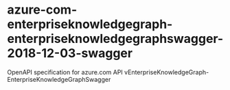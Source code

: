 # azure-com-enterpriseknowledgegraph-enterpriseknowledgegraphswagger-2018-12-03-swagger
OpenAPI specification for azure.com API vEnterpriseKnowledgeGraph-EnterpriseKnowledgeGraphSwagger

